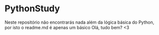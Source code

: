 # PythonStudy

 Neste repositório não encontrarás nada além da lógica básica do Python, por isto o readme.md é apenas um básico Olá, tudo bem? 
 <3 
